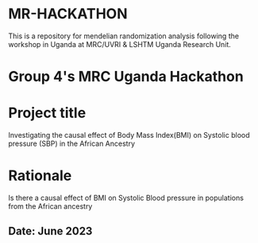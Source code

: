 # MR-HACKATHON
This is a repository for mendelian randomization analysis following the workshop in Uganda at MRC/UVRI &amp; LSHTM Uganda Research Unit. 
# Group 4's MRC Uganda Hackathon 

# Project title
Investigating the causal effect of Body Mass Index(BMI) on Systolic blood pressure (SBP) in the African Ancestry

# Rationale
Is there a causal effect of BMI on Systolic Blood pressure in populations from the African ancestry

## Date: June 2023
